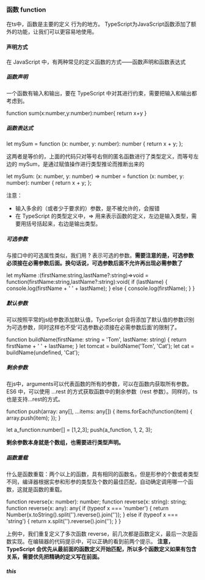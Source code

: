 ### 函数 function 
在ts中，函数是主要的定义 行为的地方。 TypeScript为JavaScript函数添加了额外的功能，让我们可以更容易地使用。

#### 声明方式
在 JavaScript 中，有两种常见的定义函数的方式——函数声明和函数表达式

##### 函数声明

一个函数有输入和输出，要在 TypeScript 中对其进行约束，需要把输入和输出都考虑到。

  function sum(x:number,y:number):number{
    return x+y
  }

##### 函数表达式

  let mySum = function (x: number, y: number): number {
      return x + y;
  };

这两者是等价的，上面的代码只对等号右侧的匿名函数进行了类型定义，而等号左边的 mySum，是通过赋值操作进行类型推论而推断出来的

  let mySum: (x: number, y: number) => number = function (x: number, y: number): number {
      return x + y;
  };

注意：
* 输入多余的（或者少于要求的）参数，是不被允许的，会报错
* 在 TypeScript 的类型定义中，=> 用来表示函数的定义，左边是输入类型，需要用括号括起来，右边是输出类型。

##### 可选参数

与接口中的可选属性类似，我们用 ? 表示可选的参数。__需要注意的是，可选参数必须接在必需参数后面。换句话说，可选参数后面不允许再出现必需参数了__

  let myName :(firstName:string,lastName?:string)=>void = function(firstName:string,lastName?:string):void{
    if (lastName) {
      console.log(firstName + ' ' + lastName);
    } else {
      console.log(firstName);
    }
  }

##### 默认参数

可以按照平常的js给参数添加默认值，TypeScript 会将添加了默认值的参数识别为可选参数，同时这样也不受‘可选参数必须接在必需参数后面’的限制了。

  function buildName(firstName: string = 'Tom', lastName: string) {
    return firstName + ' ' + lastName;
  }
  let tomcat = buildName('Tom', 'Cat');
  let cat = buildName(undefined, 'Cat');

##### 剩余参数

在js中，arguments可以代表函数的所有的参数，可以在函数内获取所有参数。ES6 中，可以使用 ...rest 的方式获取函数中的剩余参数（rest 参数）。同样的，ts也是支持...rest的方式。

  function push(array: any[], ...items: any[]) {
    items.forEach(function(item) {
        array.push(item);
    });
  }

  let a_function:number[] = [1,2,3];
  push(a_function, 1, 2, 3);

__剩余参数本身就是个数组，也需要进行类型声明。__

##### 函数重载

什么是函数重载：两个以上的函数，具有相同的函数名，但是形参的个数或者类型不同，编译器根据实参和形参的类型及个数的最佳匹配，自动确定调用哪一个函数，这就是函数的重载。

  function reverse(x: number): number;
  function reverse(x: string): string;
  function reverse(x: any): any{
    if (typeof x === 'number') {
        return Number(x.toString().split('').reverse().join(''));
    } else if (typeof x === 'string') {
        return x.split('').reverse().join('');
    }
  }

上例中，我们重复定义了多次函数 reverse，前几次都是函数定义，最后一次是函数实现。在编辑器的代码提示中，可以正确的看到前两个提示。
__注意，TypeScript 会优先从最前面的函数定义开始匹配，所以多个函数定义如果有包含关系，需要优先把精确的定义写在前面。__

##### this